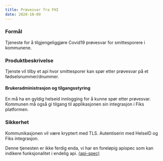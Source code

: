 ```yaml
---
title: Prøvesvar fra FHI
date: 2020-10-09
---
```


### Formål
Tjeneste for å tilgjengeliggjøre Covid19 prøvesvar for smittesporere i kommunene.

### Produktbeskrivelse
Tjenste vil tilby et api hvor smittesporer kan spør etter prøvesvar på et fødselsnummer/dnummer. 

#### Brukeradministrasjon og tilgangsstyring
En må ha en gyldig helseid innlogging for å kunne spør etter prøvesvar. Kommunen må også gi tilgang til applikasjonen sin integrasjon i Fiks platformen.

### Sikkerhet
Kommunikasjonen vil være kryptert med TLS. Autentiserin med HelseID og Fiks integrasjon.


Denne tjenesten er ikke ferdig enda, vi har en foreløpig apispec som kan indikere funksjonalitet i endelig api. [(api-spec)](https://editor.swagger.io/?url=https://ks-no.github.io/api/Labdatabasen.Fiks.Api.swagger.json)




